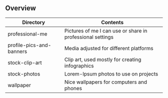 ## Overview

| Directory | Contents                                                     |
| ---------- | ------------------------------------------------------------ |
| professional-me | Pictures of me I can use or share in professional settings |
| profile-pics-and-banners | Media adjusted for different platforms |
| stock-clip-art | Clip art, used mostly for creating infographics |
| stock-photos | Lorem-Ipsum photos to use on projects |
| wallpaper | Nice wallpapers for computers and phones |
